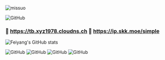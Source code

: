 <p align="left"> <img src="https://komarev.com/ghpvc/?username=ttbb1978&label=Profile%20views&color=0e75b6&style=flat" alt="missuo" /> </p>

![GitHub](https://hub.gitmirror.com/https://raw.githubusercontent.com/ttbb1978/ttbb1978/refs/heads/tb01/img/001t.jpg)

### 🚀 https://tb.xyz1978.cloudns.ch  🚀 https://ip.skk.moe/simple

![Feiyang's GitHub stats](https://github-readme-stats-ten-gilt.vercel.app/api?username=ttbb1978&count_private=true&show_icons=true&theme=radical&include_all_commits=true)

![GitHub](http://q2.qlogo.cn/headimg_dl?dst_uin=765931440&spec=100) ![GitHub](http://q2.qlogo.cn/headimg_dl?dst_uin=2409495157&spec=100) ![GitHub](http://q2.qlogo.cn/headimg_dl?dst_uin=1040458166&spec=100) ![GitHub](http://q2.qlogo.cn/headimg_dl?dst_uin=2358429597&spec=100)
